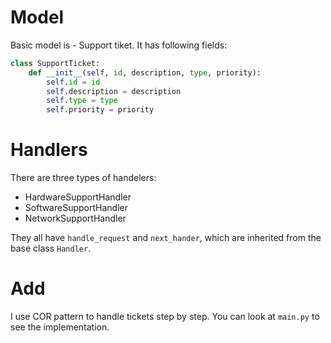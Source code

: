 # Model

Basic model is - Support tiket. It has following fields:

```python
class SupportTicket:
    def __init__(self, id, description, type, priority):
        self.id = id
        self.description = description
        self.type = type
        self.priority = priority
```

# Handlers

There are three types of handelers: 
- HardwareSupportHandler
- SoftwareSupportHandler
- NetworkSupportHandler

They all have `handle_request` and `next_hander`, which are inherited from the base class `Handler`.

# Add

I use COR pattern to handle tickets step by step.
You can look at `main.py` to see the implementation.